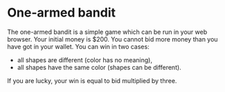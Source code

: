 # One-armed bandit

The one-armed bandit is a simple game which can be run in your web browser. Your initial money is $200. You cannot bid more money than you have got in your wallet. You can win in two cases:
- all shapes are different (color has no meaning),
- all shapes have the same color (shapes can be different).

If you are lucky, your win is equal to bid multiplied by three.
